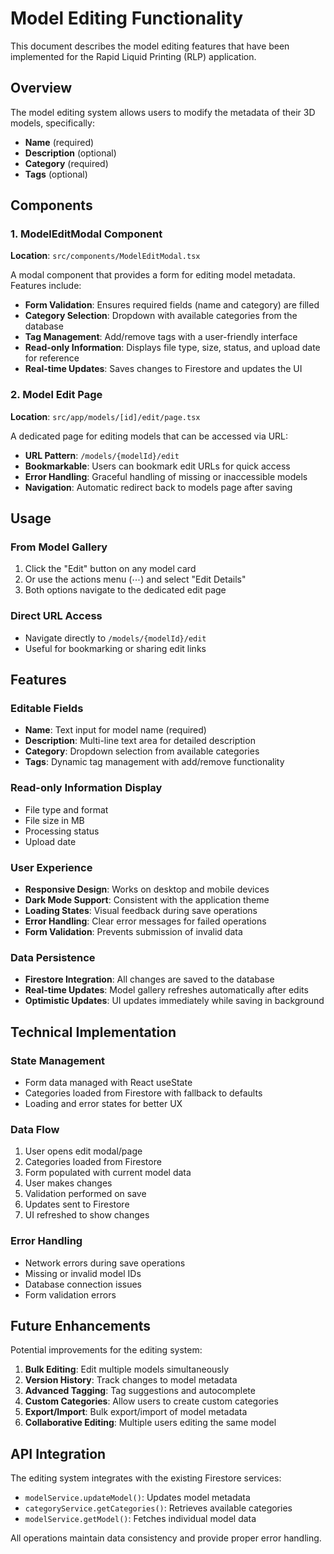 # Model Editing Functionality

This document describes the model editing features that have been implemented for the Rapid Liquid Printing (RLP) application.

## Overview

The model editing system allows users to modify the metadata of their 3D models, specifically:
- **Name** (required)
- **Description** (optional)
- **Category** (required)
- **Tags** (optional)

## Components

### 1. ModelEditModal Component
**Location**: `src/components/ModelEditModal.tsx`

A modal component that provides a form for editing model metadata. Features include:

- **Form Validation**: Ensures required fields (name and category) are filled
- **Category Selection**: Dropdown with available categories from the database
- **Tag Management**: Add/remove tags with a user-friendly interface
- **Read-only Information**: Displays file type, size, status, and upload date for reference
- **Real-time Updates**: Saves changes to Firestore and updates the UI

### 2. Model Edit Page
**Location**: `src/app/models/[id]/edit/page.tsx`

A dedicated page for editing models that can be accessed via URL:
- **URL Pattern**: `/models/{modelId}/edit`
- **Bookmarkable**: Users can bookmark edit URLs for quick access
- **Error Handling**: Graceful handling of missing or inaccessible models
- **Navigation**: Automatic redirect back to models page after saving

## Usage

### From Model Gallery
1. Click the "Edit" button on any model card
2. Or use the actions menu (⋯) and select "Edit Details"
3. Both options navigate to the dedicated edit page

### Direct URL Access
- Navigate directly to `/models/{modelId}/edit`
- Useful for bookmarking or sharing edit links

## Features

### Editable Fields
- **Name**: Text input for model name (required)
- **Description**: Multi-line text area for detailed description
- **Category**: Dropdown selection from available categories
- **Tags**: Dynamic tag management with add/remove functionality

### Read-only Information Display
- File type and format
- File size in MB
- Processing status
- Upload date

### User Experience
- **Responsive Design**: Works on desktop and mobile devices
- **Dark Mode Support**: Consistent with the application theme
- **Loading States**: Visual feedback during save operations
- **Error Handling**: Clear error messages for failed operations
- **Form Validation**: Prevents submission of invalid data

### Data Persistence
- **Firestore Integration**: All changes are saved to the database
- **Real-time Updates**: Model gallery refreshes automatically after edits
- **Optimistic Updates**: UI updates immediately while saving in background

## Technical Implementation

### State Management
- Form data managed with React useState
- Categories loaded from Firestore with fallback to defaults
- Loading and error states for better UX

### Data Flow
1. User opens edit modal/page
2. Categories loaded from Firestore
3. Form populated with current model data
4. User makes changes
5. Validation performed on save
6. Updates sent to Firestore
7. UI refreshed to show changes

### Error Handling
- Network errors during save operations
- Missing or invalid model IDs
- Database connection issues
- Form validation errors

## Future Enhancements

Potential improvements for the editing system:

1. **Bulk Editing**: Edit multiple models simultaneously
2. **Version History**: Track changes to model metadata
3. **Advanced Tagging**: Tag suggestions and autocomplete
4. **Custom Categories**: Allow users to create custom categories
5. **Export/Import**: Bulk export/import of model metadata
6. **Collaborative Editing**: Multiple users editing the same model

## API Integration

The editing system integrates with the existing Firestore services:

- `modelService.updateModel()`: Updates model metadata
- `categoryService.getCategories()`: Retrieves available categories
- `modelService.getModel()`: Fetches individual model data

All operations maintain data consistency and provide proper error handling. 
